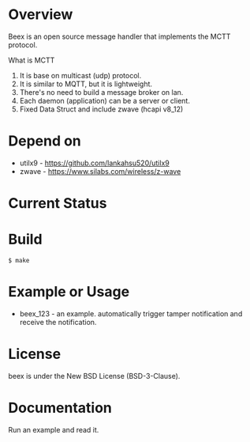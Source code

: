 # Overview
Beex is an open source message handler that implements the MCTT protocol.

What is MCTT
1. It is base on multicast (udp) protocol.
2. It is similar to MQTT, but it is lightweight.
3. There's no need to build a message broker on lan.
4. Each daemon (application) can be a server or client.
5. Fixed Data Struct and include zwave (hcapi v8_12)

# Depend on
- utilx9 - https://github.com/lankahsu520/utilx9
- zwave - https://www.silabs.com/wireless/z-wave

# Current Status



# Build
   ```
$ make
   ```

# Example or Usage
- beex_123 - an example. automatically trigger tamper notification and receive the notification.


# License
beex is under the New BSD License (BSD-3-Clause).


# Documentation
Run an example and read it.
